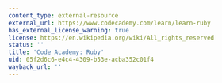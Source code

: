 ```yaml
---
content_type: external-resource
external_url: https://www.codecademy.com/learn/learn-ruby
has_external_license_warning: true
license: https://en.wikipedia.org/wiki/All_rights_reserved
status: ''
title: 'Code Academy: Ruby'
uid: 05f2d6c6-e4c4-4309-b53e-acba352c01f4
wayback_url: ''
---
```

